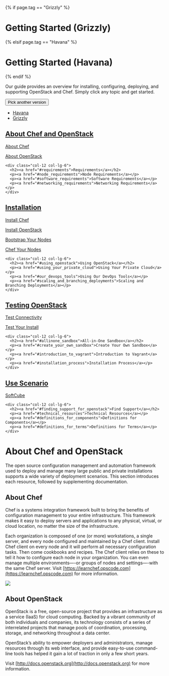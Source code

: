 
<div class="docs-section">
  {% if page.tag == "Grizzly" %}
    <h1 id="getting-started">Getting Started (Grizzly)</h1>
  {% elsif page.tag == "Havana" %}
    <h1 id="getting-started">Getting Started (Havana)</h1>
  {% endif %}

  <p>Our guide provides an overview for installing, configuring, deploying, and supporting OpenStack and Chef. Simply click any topic and
  get started.</p>

<div class="dropdown">
  <button class="btn dropdown-toggle" type="button" id="version-selector" data-toggle="dropdown">Pick another version</button>
  <ul class="dropdown-menu" role="menu" aria-labelledby="version-selector">
    <li role="presentation"><a role="menuitem" tabindex="-1" href="{{ page.baseurl }}getting-havana">Havana</a></li>
    <li role="presentation"><a role="menuitem" tabindex="-1" href="{{ page.baseurl }}getting-grizzly">Grizzly</a></li>
  </ul>
</div>

  <div class="row">
    <div class="col-12 col-lg-6">
      <h2><a href="#about_chef_and_openstack">About Chef and OpenStack</a></h2>
      <p><a href="#about_chef">About Chef</a></p>
      <p><a href="#about_openstack">About OpenStack</a></p>
    </div>

    <div class="col-12 col-lg-6">
      <h2><a href="#requirements">Requirements</a></h2>
      <p><a href="#node_requirements">Node Requirements</a></p>
      <p><a href="#software_requirements">Software Requirements</a></p>
      <p><a href="#networking_requirements">Networking Requirements</a></p>
    </div>
  </div>

  <div class="row">
    <div class="col-12 col-lg-6">
      <h2><a href="#installation">Installation</a></h2>
      <p><a href="#install_chef">Install Chef</a></p>
      <p><a href="#install_openstack">Install OpenStack</a></p>
      <p><a href="#bootstrap_your_nodes">Bootstrap Your Nodes</a></p>
      <p><a href="#chef_your_nodes">Chef Your Nodes</a></p>
    </div>

    <div class="col-12 col-lg-6">
      <h2><a href="#using_openstack">Using OpenStack</a></h2>
      <p><a href="#using_your_private_cloud">Using Your Private Cloud</a></p>
      <p><a href="#our_devops_tools">Using Our DevOps Tools</a></p>
      <p><a href="#scaling_and_branching_deployments">Scaling and Branching Deployments</a></p>
    </div>
  </div>

  <div class="row">
    <div class="col-12 col-lg-6">
      <h2><a href="#testing_openstack">Testing OpenStack</a></h2>
      <p><a href="#test_connectivity">Test Connectivity</a></p>
      <p><a href="#test_your_install">Test Your Install</a></p>
    </div>

    <div class="col-12 col-lg-6">
      <h2><a href="#allinone_sandbox">All-in-One Sandbox</a></h2>
      <p><a href="#create_your_own_sandbox">Create Your Own Sandbox</a></p>
      <p><a href="#introduction_to_vagrant">Introduction to Vagrant</a></p>
      <p><a href="#installation_process">Installation Process</a></p>
    </div>
  </div>

  <div class="row">
    <div class="col-12 col-lg-6">
      <h2><a href="#openstack_use_scenario">Use Scenario</a></h2>
      <p><a href="#softcube">SoftCube</a></p>
    </div>

    <div class="col-12 col-lg-6">
      <h2><a href="#finding_support_for_openstack">Find Support</a></h2>
      <p><a href="#technical_resources">Technical Resources</a></p>
      <p><a href="#definitions_for_components">Definitions for Components</a></p>
      <p><a href="#definitions_for_terms">Definitions for Terms</a></p>
    </div>
  </div>
</div>

# About Chef and OpenStack

The open source configuration management and automation framework used to deploy and manage many large public and private installations supports a wide variety of deployment scenarios. This section introduces each resource, followed by supplementing documentation.

## About Chef

Chef is a systems integration framework built to bring the benefits of configuration management to your entire infrastructure. This framework makes it easy to deploy servers and applications to any physical, virtual, or cloud location, no matter the size of the infrastructure.

Each organization is composed of one (or more) workstations, a single server, and every node configured and maintained by a Chef client. Install Chef client on every node and it will perform all necessary configuration tasks. Then come cookbooks and recipes. The Chef client relies on these to tell it how to configure each node in your organization. You can even manage multiple environments—-or groups of nodes and settings—-with the same Chef server. Visit [https://learnchef.opscode.com](https://learnchef.opscode.com) for more information.

<img class="img-thumbnail" id="no-height" src="{{ page.baseurl }}img/chef-openstack/001.jpg">

## About OpenStack

OpenStack is a free, open-source project that provides an infrastructure as a service (IaaS) for cloud computing. Backed by a vibrant community of both individuals and companies, its technology consists of a series of interrelated projects that manage pools of coordination, processing, storage, and networking throughout a data center.

OpenStack’s ability to empower deployers and administrators, manage resources through its web interface, and provide easy-to-use command-line tools has helped it gain a lot of traction in only a few short years.

Visit [http://docs.openstack.org](http://docs.openstack.org) for more information.